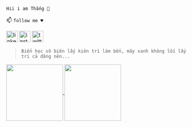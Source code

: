 
 `Hii i am Thắng 👋`

📫 `follow me ♥️`


  [<img src='https://cdn.jsdelivr.net/npm/simple-icons@3.0.1/icons/tiktok.svg' alt='linkedin' height='30'>](https://www.tiktok.com/@_quachmanhthang_?is_from_webapp=1&sender_device=pc)
  [<img src='https://cdn.jsdelivr.net/npm/simple-icons@3.0.1/icons/instagram.svg' alt='instagram' height='30'>](https://www.instagram.com/_quachmanhthang_/) 
  [<img src='https://cdn.jsdelivr.net/npm/simple-icons@3.0.1/icons/soundcloud.svg' alt='twitter' height='30'>](https://soundcloud.com/thawngss) 

>`Biển học vô biên lấy kiên trì làm bến, mây xanh không lối lấy trí cả dâng nên...`









<a href="https://github.com/qmthang22/github-readme-stats">
  <img height=150 align="center" src="https://github-readme-stats.vercel.app/api?username=qmthang22&theme=radical" />
</a>
<a href="https://github.com/qmthang22/convoychat">
  <img height=150 align="center" src="https://github-readme-stats.vercel.app/api/top-langs?username=qmthang22&layout=compact&langs_count=8&card_width=320&theme=radical" />
</a>




